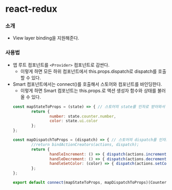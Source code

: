 # react-redux

### 소개
- View layer binding을 지원해준다.

### 사용법
- 앱 루트 컴포넌트를 ```<Provider>``` 컴포넌트로 감싼다.
	- 이렇게 하면 모든 하위 컴포넌트에서 this.props.dispatch로 dispatch를 호출할 수 있다.
- Smart 컴포넌트에서는 connect()를 호출해서 스토어와 컴포넌트를 바인딩한다.
	- 이렇게 하면 Smart 컴포넌트는 this.props.로 액션 생성자 함수와 상태를 불러올 수 있다.
	```javascript
	const mapStateToProps = (state) => { // 스토어의 state를 인자로 받아와서 this.props의 속성으로 바인딩
			return {
					number: state.counter.number,
					color: state.ui.color
			};
	};

	const mapDispatchToProps = (dispatch) => { // 스토어의 dispatch를 인자로 받아와서 액션 생성자 함수 호출 부분을 더 짧게 바인딩 한다. 
			//return bindActionCreators(actions, dispatch);
			return {
					handleIncrement: () => { dispatch(actions.increment())},
					handleDecrement: () => { dispatch(actions.decrement())},
					handleSetColor: (color) => { dispatch(actions.setColor(color))}
			};
	};

	export default connect(mapStateToProps, mapDispatchToProps)(Counter);
  ```
  
